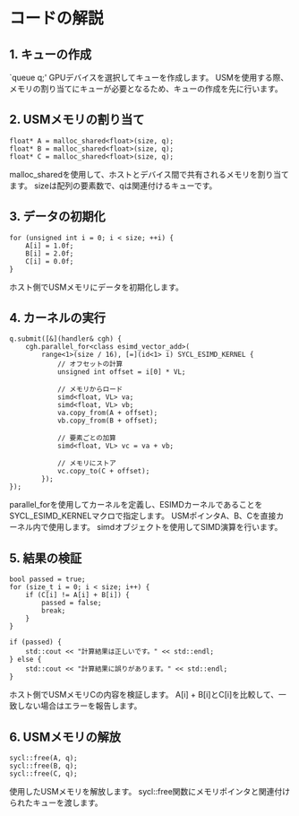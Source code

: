 # コードの解説
## 1. キューの作成
`queue q;'
GPUデバイスを選択してキューを作成します。
USMを使用する際、メモリの割り当てにキューが必要となるため、キューの作成を先に行います。
## 2. USMメモリの割り当て
```
float* A = malloc_shared<float>(size, q);
float* B = malloc_shared<float>(size, q);
float* C = malloc_shared<float>(size, q);
```
malloc_sharedを使用して、ホストとデバイス間で共有されるメモリを割り当てます。
sizeは配列の要素数で、qは関連付けるキューです。
## 3. データの初期化
```
for (unsigned int i = 0; i < size; ++i) {
    A[i] = 1.0f;
    B[i] = 2.0f;
    C[i] = 0.0f;
}
```
ホスト側でUSMメモリにデータを初期化します。
## 4. カーネルの実行
```
q.submit([&](handler& cgh) {
    cgh.parallel_for<class esimd_vector_add>(
        range<1>(size / 16), [=](id<1> i) SYCL_ESIMD_KERNEL {
            // オフセットの計算
            unsigned int offset = i[0] * VL;

            // メモリからロード
            simd<float, VL> va;
            simd<float, VL> vb;
            va.copy_from(A + offset);
            vb.copy_from(B + offset);

            // 要素ごとの加算
            simd<float, VL> vc = va + vb;

            // メモリにストア
            vc.copy_to(C + offset);
        });
});
```
parallel_forを使用してカーネルを定義し、ESIMDカーネルであることをSYCL_ESIMD_KERNELマクロで指定します。
USMポインタA、B、Cを直接カーネル内で使用します。
simdオブジェクトを使用してSIMD演算を行います。
## 5. 結果の検証
```
bool passed = true;
for (size_t i = 0; i < size; i++) {
    if (C[i] != A[i] + B[i]) {
        passed = false;
        break;
    }
}

if (passed) {
    std::cout << "計算結果は正しいです。" << std::endl;
} else {
    std::cout << "計算結果に誤りがあります。" << std::endl;
}
```
ホスト側でUSMメモリCの内容を検証します。
A[i] + B[i]とC[i]を比較して、一致しない場合はエラーを報告します。
## 6. USMメモリの解放
```
sycl::free(A, q);
sycl::free(B, q);
sycl::free(C, q);
```
使用したUSMメモリを解放します。
sycl::free関数にメモリポインタと関連付けられたキューを渡します。
